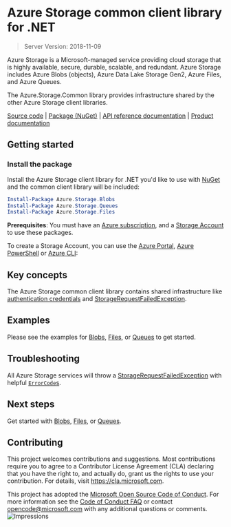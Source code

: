 # Azure Storage common client library for .NET

> Server Version: 2018-11-09

Azure Storage is a Microsoft-managed service providing cloud storage that is
highly available, secure, durable, scalable, and redundant. Azure Storage
includes Azure Blobs (objects), Azure Data Lake Storage Gen2, Azure Files,
and Azure Queues.

The Azure.Storage.Common library provides infrastructure shared by the other
Azure Storage client libraries.

[Source code][source] | [Package (NuGet)][package] | [API reference documentation][rest_docs] | [Product documentation][product_docs]

## Getting started
### Install the package
Install the Azure Storage client library for .NET you'd like to use with
[NuGet][nuget] and the common client library will be included:

```Powershell
Install-Package Azure.Storage.Blobs
Install-Package Azure.Storage.Queues
Install-Package Azure.Storage.Files
```

**Prerequisites**: You must have an [Azure subscription][azure_sub], and a
[Storage Account][storage_account_docs] to use these packages.

To create a Storage Account, you can use the [Azure Portal][storage_account_create_portal],
[Azure PowerShell][storage_account_create_ps] or [Azure CLI][storage_account_create_cli]:

## Key concepts
The Azure Storage common client library contains shared infrastructure like
[authentication credentials][auth_credentials] and [StorageRequestFailedException][StorageRequestFailedException].

## Examples
Please see the examples for [Blobs][blobs_examples], [Files][blobs_examples],
or [Queues][blobs_examples] to get started.

## Troubleshooting
All Azure Storage services will throw a [StorageRequestFailedException][StorageRequestFailedException]
with helpful [`ErrorCode`s][error_codes].

## Next steps
Get started with [Blobs][blobs_examples], [Files][blobs_examples], or [Queues][blobs_examples].

## Contributing
This project welcomes contributions and suggestions.  Most contributions require
you to agree to a Contributor License Agreement (CLA) declaring that you have
the right to, and actually do, grant us the rights to use your contribution. For
details, visit https://cla.microsoft.com.

This project has adopted the [Microsoft Open Source Code of Conduct](https://opensource.microsoft.com/codeofconduct/).
For more information see the [Code of Conduct FAQ](https://opensource.microsoft.com/codeofconduct/faq/)
or contact [opencode@microsoft.com](mailto:opencode@microsoft.com) with any
additional questions or comments.
![Impressions](https://azure-sdk-impressions.azurewebsites.net/api/impressions/azure-sdk-for-net%2Fsdk%2Fstorage%2FAzure.Storage.Common%2FREADME.png)

<!-- LINKS -->
[source]: https://github.com/Azure/azure-sdk-for-net/tree/master/sdk/storage/Azure.Storage.Common/src
[package]: https://www.nuget.org/packages/Azure.Storage.Common/
[rest_docs]: https://docs.microsoft.com/en-us/rest/api/storageservices/
[product_docs]: https://docs.microsoft.com/en-us/azure/storage/
[nuget]: https://www.nuget.org/
[storage_account_docs]: https://docs.microsoft.com/en-us/azure/storage/common/storage-account-overview
[storage_account_create_ps]: https://docs.microsoft.com/en-us/azure/storage/common/storage-quickstart-create-account?tabs=azure-powershell
[storage_account_create_cli]: https://docs.microsoft.com/en-us/azure/storage/common/storage-quickstart-create-account?tabs=azure-cli
[storage_account_create_portal]: https://docs.microsoft.com/en-us/azure/storage/common/storage-quickstart-create-account?tabs=azure-portal
[azure_cli]: https://docs.microsoft.com/cli/azure
[azure_sub]: https://azure.microsoft.com/free/
[auth_credentials]: src/SharedKeyCredential.cs
[StorageRequestFailedException]: src/StorageRequestFailedException.cs
[blobs_examples]: https://github.com/Azure/azure-sdk-for-net/tree/master/sdk/storage/Azure.Storage.Blobs/README.md#Examples
[files_examples]: https://github.com/Azure/azure-sdk-for-net/tree/master/sdk/storage/Azure.Storage.Files/README.md#Examples
[queues_examples]: https://github.com/Azure/azure-sdk-for-net/tree/master/sdk/storage/Azure.Storage.Queues/README.md#Examples
[error_codes]: https://docs.microsoft.com/en-us/rest/api/storageservices/common-rest-api-error-codes